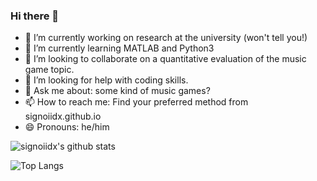### Hi there 👋

- 🔭 I’m currently working on research at the university (won't tell you!)
- 🌱 I’m currently learning MATLAB and Python3
- 👯 I’m looking to collaborate on a quantitative evaluation of the music game topic.
- 🤔 I’m looking for help with coding skills.
- 💬 Ask me about: some kind of music games?
- 📫 How to reach me: Find your preferred method from signoiidx.github.io
- 😄 Pronouns: he/him

![signoiidx's github stats](https://github-readme-stats.vercel.app/api?username=signoiidx&theme=monokai&show_icons=true)

![Top Langs](https://github-readme-stats.vercel.app/api/top-langs/?username=signoiidx&theme=monokai)
